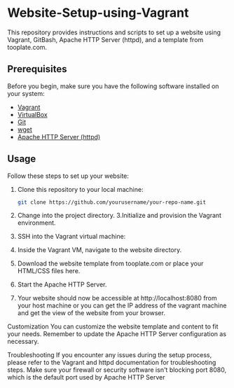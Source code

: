 # Website-Setup-using-Vagrant

This repository provides instructions and scripts to set up a website using Vagrant, GitBash, Apache HTTP Server (httpd), and a template from tooplate.com.

## Prerequisites

Before you begin, make sure you have the following software installed on your system:

- [Vagrant](https://www.vagrantup.com/downloads)
- [VirtualBox](https://www.virtualbox.org/)
- [Git](https://git-scm.com/downloads)
- [wget](https://www.gnu.org/software/wget/)
- [Apache HTTP Server (httpd)](https://httpd.apache.org/download.cgi)

## Usage

Follow these steps to set up your website:

1. Clone this repository to your local machine:

   ```bash
   git clone https://github.com/yourusername/your-repo-name.git
2. Change into the project directory.
3.Initialize and provision the Vagrant environment.
4. SSH into the Vagrant virtual machine:
5. Inside the Vagrant VM, navigate to the website directory.
6. Download the website template from tooplate.com or place your HTML/CSS files here.
7. Start the Apache HTTP Server.
8. Your website should now be accessible at http://localhost:8080 from your host machine or you can get the IP address of the vagrant machine and get the view of the website from your browser.


Customization
You can customize the website template and content to fit your needs. Remember to update the Apache HTTP Server configuration as necessary.

Troubleshooting
If you encounter any issues during the setup process, please refer to the Vagrant and httpd documentation for troubleshooting steps.
Make sure your firewall or security software isn't blocking port 8080, which is the default port used by Apache HTTP Server
